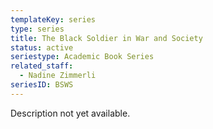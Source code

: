 ```yaml
---
templateKey: series
type: series
title: The Black Soldier in War and Society
status: active
seriestype: Academic Book Series
related_staff:
  - Nadine Zimmerli
seriesID: BSWS
---
```

Description not yet available. 